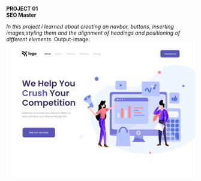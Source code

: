 **PROJECT 01**  
**SEO Master**

_In this project i learned about creating an navbar, buttons, inserting images,styling them and the alignment of headings and positioning of different elements._ 
Output-image:
![SEO Master](./output.png)